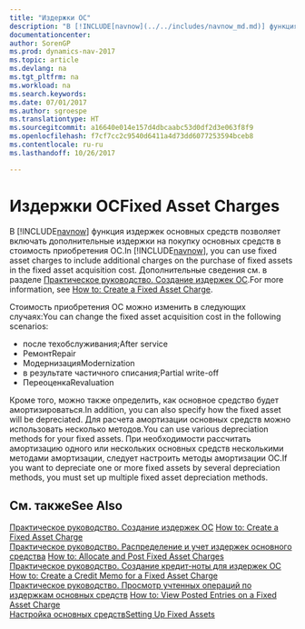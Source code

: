 ```yaml
---
title: "Издержки ОС"
description: "В [!INCLUDE[navnow](../../includes/navnow_md.md)] функция издержек основных средств позволяет включать дополнительные издержки на покупку основных средств в стоимость приобретения ОС."
documentationcenter: 
author: SorenGP
ms.prod: dynamics-nav-2017
ms.topic: article
ms.devlang: na
ms.tgt_pltfrm: na
ms.workload: na
ms.search.keywords: 
ms.date: 07/01/2017
ms.author: sgroespe
ms.translationtype: HT
ms.sourcegitcommit: a16640e014e157d4dbcaabc53d0df2d3e063f8f9
ms.openlocfilehash: f7cf7cc2c9540d6411a4d73dd6077253594bceb8
ms.contentlocale: ru-ru
ms.lasthandoff: 10/26/2017

---
```

# <a name="fixed-asset-charges"></a><span data-ttu-id="bca76-103">Издержки ОС</span><span class="sxs-lookup"><span data-stu-id="bca76-103">Fixed Asset Charges</span></span>
<span data-ttu-id="bca76-104">В [!INCLUDE[navnow](../../includes/navnow_md.md)] функция издержек основных средств позволяет включать дополнительные издержки на покупку основных средств в стоимость приобретения ОС.</span><span class="sxs-lookup"><span data-stu-id="bca76-104">In [!INCLUDE[navnow](../../includes/navnow_md.md)], you can use fixed asset charges to include additional charges on the purchase of fixed assets in the fixed asset acquisition cost.</span></span> <span data-ttu-id="bca76-105">Дополнительные сведения см. в разделе [Практическое руководство. Создание издержек ОС](how-to-create-a-fixed-asset-charge.md).</span><span class="sxs-lookup"><span data-stu-id="bca76-105">For more information, see [How to: Create a Fixed Asset Charge](how-to-create-a-fixed-asset-charge.md).</span></span>  

<span data-ttu-id="bca76-106">Стоимость приобретения ОС можно изменить в следующих случаях:</span><span class="sxs-lookup"><span data-stu-id="bca76-106">You can change the fixed asset acquisition cost in the following scenarios:</span></span>  

- <span data-ttu-id="bca76-107">после техобслуживания;</span><span class="sxs-lookup"><span data-stu-id="bca76-107">After service</span></span>  
- <span data-ttu-id="bca76-108">Ремонт</span><span class="sxs-lookup"><span data-stu-id="bca76-108">Repair</span></span>  
- <span data-ttu-id="bca76-109">Модернизация</span><span class="sxs-lookup"><span data-stu-id="bca76-109">Modernization</span></span>  
- <span data-ttu-id="bca76-110">в результате частичного списания;</span><span class="sxs-lookup"><span data-stu-id="bca76-110">Partial write-off</span></span>  
- <span data-ttu-id="bca76-111">Переоценка</span><span class="sxs-lookup"><span data-stu-id="bca76-111">Revaluation</span></span>  

<span data-ttu-id="bca76-112">Кроме того, можно также определить, как основное средство будет амортизироваться.</span><span class="sxs-lookup"><span data-stu-id="bca76-112">In addition, you can also specify how the fixed asset will be depreciated.</span></span> <span data-ttu-id="bca76-113">Для расчета амортизации основных средств можно использовать несколько методов.</span><span class="sxs-lookup"><span data-stu-id="bca76-113">You can use various depreciation methods for your fixed assets.</span></span> <span data-ttu-id="bca76-114">При необходимости рассчитать амортизацию одного или нескольких основных средств несколькими методами амортизации, следует настроить методы амортизации ОС.</span><span class="sxs-lookup"><span data-stu-id="bca76-114">If you want to depreciate one or more fixed assets by several depreciation methods, you must set up multiple fixed asset depreciation methods.</span></span>  

## <a name="see-also"></a><span data-ttu-id="bca76-115">См. также</span><span class="sxs-lookup"><span data-stu-id="bca76-115">See Also</span></span>  
 <span data-ttu-id="bca76-116">[Практическое руководство. Создание издержек ОС](how-to-create-a-fixed-asset-charge.md) </span><span class="sxs-lookup"><span data-stu-id="bca76-116">[How to: Create a Fixed Asset Charge](how-to-create-a-fixed-asset-charge.md) </span></span>  
 <span data-ttu-id="bca76-117">[Практическое руководство. Распределение и учет издержек основного средства](how-to-allocate-and-post-fixed-asset-charges.md) </span><span class="sxs-lookup"><span data-stu-id="bca76-117">[How to: Allocate and Post Fixed Asset Charges](how-to-allocate-and-post-fixed-asset-charges.md) </span></span>  
 <span data-ttu-id="bca76-118">[Практическое руководство. Создание кредит-ноты для издержек ОС](how-to-create-a-credit-memo-for-a-fixed-asset-charge.md) </span><span class="sxs-lookup"><span data-stu-id="bca76-118">[How to: Create a Credit Memo for a Fixed Asset Charge](how-to-create-a-credit-memo-for-a-fixed-asset-charge.md) </span></span>  
 <span data-ttu-id="bca76-119">[Практическое руководство. Просмотр учтенных операций по издержкам основных средств](how-to-view-posted-entries-on-a-fixed-asset-charge.md) </span><span class="sxs-lookup"><span data-stu-id="bca76-119">[How to: View Posted Entries on a Fixed Asset Charge](how-to-view-posted-entries-on-a-fixed-asset-charge.md) </span></span>  
 [<span data-ttu-id="bca76-120">Настройка основных средств</span><span class="sxs-lookup"><span data-stu-id="bca76-120">Setting Up Fixed Assets</span></span>](../../fa-setup.md)

